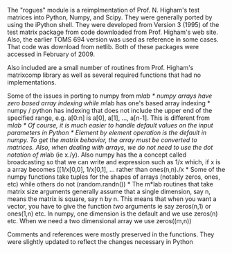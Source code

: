 The "rogues" module is a reimplmentation of Prof. N. Higham's test
matrices into Python, Numpy, and Scipy.  They were generally ported by
using the iPython shell.  They were developed from Version 3 (1995) of
the test matrix package from code downloaded from Prof. Higham's web
site.  Also, the earlier TOMS 694 version was used as reference in
some cases.  That code was download from netlib.  Both of these
packages were accessed in February of 2009.

Also included are a small number of routines from Prof. Higham's matrixcomp
library as well as several required functions that had no implementations.

Some of the issues in porting to numpy from m*lab
    * numpy arrays have zero based array indexing while m*lab has one's
      based array indexing
    * numpy / python has indexing that does not include the upper end of
      the specified range, e.g. a[0:n]  is  a[0], a[1], ..., a[n-1].  This
      is different from m*lab
    * Of course, it is much easier to handle default values on the input
      parameters in Python
    * Element by element operation is the default in numpy.  To get the
      matrix behavior, the array must be converted to matrices.  Also,
      when dealing with arrays, we do not need to use the dot notation of
      m*lab  (ie x./y).  Also numpy has the a concept called broadcasting
      so that we can write and expression such as 1/x  which, if x is a
      array becomes  [[1/x[0,0], 1/x[0,1], ... rather than ones(n,n)./x
    * Some of the numpy functions take tuples for the shapes of arrays
      (notably zeros, ones, etc) while others do not (random.randn())
    * The m*lab routines that take matrix size arguments generally assume
      that a single dimension, say n, means the matrix is square, say n by n.
      This means that when you want a vector, you have to give the function
      _two_ arguments ie say zeros(n,1) or ones(1,n) etc. In numpy, one
      dimension is the default and we use zeros(n) etc.  When we need a
      two dimensional array we use zeros((m,n))
      
Comments and references were mostly preserved in the functions.  They were
slightly updated to reflect the changes necessary in Python
